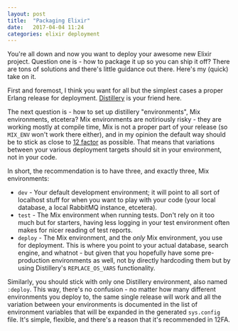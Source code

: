 ```yaml
---
layout: post
title:  "Packaging Elixir"
date:   2017-04-04 11:24
categories: elixir deployment
---
```

You're all down and now you want to deploy your awesome new Elixir project. Question
one is - how to package it up so you can ship it off? There are tons of solutions
and there's little guidance out there. Here's my (quick) take on it.

First and foremost, I think you want for all but the simplest cases a proper Erlang
release for deployment. [Distillery](https://github.com/bitwalker/distillery/) is your
friend here.

The next question is - how to set up distillery "environments", Mix environments, etcetera?
Mix environments are notiriously risky - they are working mostly at compile time, Mix is
not a proper part of your release (so `MIX_ENV` won't work there either), and in my opinion
the default way should be to stick as close to [12 factor](http://12factor.net) as possible.
That means that variations between your various deployment targets should sit in your
environment, not in your code.

In short, the recommendation is to have three, and exactly three, Mix environments:

* `dev` - Your default development environment; it will point to all sort of localhost stuff for when you want to play with your code (your local database, a local RabbitMQ instance, etcetera).
* `test` - The Mix environment when running tests. Don't rely on it too much but for starters, having less logging in your test environment often makes for nicer reading of test reports.</dd>
* `deploy` - The Mix environment, and the _only_ Mix environment, you use for deployment. This is where you point to your actual database, search engine, and whatnot - but given that you hopefully have some pre-production environments as well, not by directly hardcoding them but by using Distillery's `REPLACE_OS_VARS` functionality.

Similarly, you should stick with only one Distillery environment, also named `:deploy`. This way, there's no confusion - no matter how many different environments you deploy to, the same single release will work and all the variation between your environments is documented in the list of environment variables that will be expanded in the generated `sys.config` file. It's simple, flexible, and there's a reason that it's recommended in 12FA.
